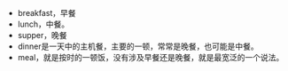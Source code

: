 
- breakfast，早餐
- lunch，中餐。
- supper，晚餐
- dinner是一天中的主机餐，主要的一顿，常常是晚餐，也可能是中餐。
- meal，就是按时的一顿饭，没有涉及早餐还是晚餐，就是最宽泛的一个说法。
